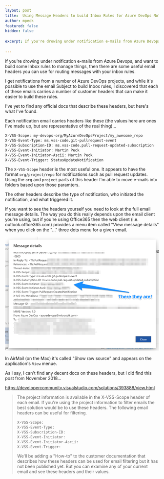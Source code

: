 ```yaml
---
layout: post
title:  Using Message Headers to build Inbox Rules for Azure DevOps Notifications Emails
author: mpeck
featured: false
hidden: false

excerpt: If you're drowing under notification e-mails from Azure Devops, and want to build some Inbox rules to manage things, then there are some useful message headers you can use for routing.

---
```

If you're drowing under notification e-mails from Azure Devops, and want to build some Inbox rules to manage things, then there are some useful email headers you can use for
routing messages with your inbox rules.

I get notifications from a number of Azure DevOps projects, and while it's possible to use the email Subject to build Inbox rules, I discovered that each of these
emails carries a number of customer headers that can make it easier to build these rules.

I've yet to find any official docs that describe these headers, but here's what I've found.

Each notification email carries headers like these (the values here are ones I've made up, but are representative of the real thing)...

``` text
X-VSS-Scope: my-devops-org/MyAzureDevOpsProject/my_awesome_repo
X-VSS-Event-Type: ms.vss-code.git-pullrequest-event
X-VSS-Subscription-ID: ms.vss-code.pull-request-updated-subscription
X-VSS-Event-Initiator: Martin Peck
X-VSS-Event-Initiator-Ascii: Martin Peck
X-VSS-Event-Trigger: StatusUpdateNotification
```

The `X-VSS-Scope` header is the most useful one. It appears to have the format `org/project/repo` for notifications such as pull request updates.
Using the `org` and `project` parts of this header I'm able to move e-mails into folders based upon those paramters.

The other headers describe the type of notification, who initiated the notification, and what triggered it.

If you want to see the headers yourself you need to look at the full email message details.
The way you do this really depends upon the email client you're using, but if you're using Office365 then
the web client (i.e. outlook.office365.com) provides a menu item called "View message details" when you click on the "..." three dots menu for a given
email.

![message details in Outlook web app](../images/azdo-emails/message-headers.png)

In AirMail (on the Mac) it's called "Show raw source" and appears on the application's `View` menue.

As I say, I can't find any decent docs on these headers, but I did find this post from November 2018...

<https://developercommunity.visualstudio.com/solutions/393888/view.html>

> The project information is available in the X-VSS-Scope header of each email. If you're using the project information to filter emails the best solution would be to use these headers. The following email headers can be useful for filtering.
>
> ``` text
> X-VSS-Scope:
> X-VSS-Event-Type:
> X-VSS-Subscription-ID:
> X-VSS-Event-Initiator:
> X-VSS-Event-Initiator-Ascii:
> X-VSS-Event-Trigger:
>```
>
> We'll be adding a "How-to" to the customer documentation that describes how these headers can be used for email filtering but it has not been published yet. But you can examine any of your current email and see these headers and their values.